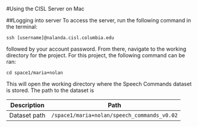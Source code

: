 #Using the CISL Server on Mac

##Logging into server
To access the server, run the following command in the terminal:

`ssh [username]@nalanda.cisl.columbia.edu`

followed by your account password. From there, navigate to the working directory for the project.
For this project, the following command can be ran:

`cd space1/maria+nolan`

This will open the working directory where the Speech Commands dataset is stored. The
path to the dataset is 

| Description  | Path                                        |
|--------------|---------------------------------------------|
| Dataset path | `/space1/maria+nolan/speech_commands_v0.02` |